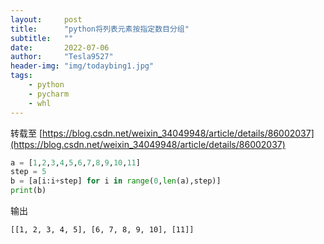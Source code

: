 ```yaml
---
layout:     post
title:      "python将列表元素按指定数目分组"
subtitle:   ""
date:       2022-07-06
author:     "Tesla9527"
header-img: "img/todaybing1.jpg"
tags:
    - python
    - pycharm
    - whl
---
```



转载至
[https://blog.csdn.net/weixin_34049948/article/details/86002037](https://blog.csdn.net/weixin_34049948/article/details/86002037)


```python
a = [1,2,3,4,5,6,7,8,9,10,11]
step = 5
b = [a[i:i+step] for i in range(0,len(a),step)]
print(b)
```


输出

```
[[1, 2, 3, 4, 5], [6, 7, 8, 9, 10], [11]]
```